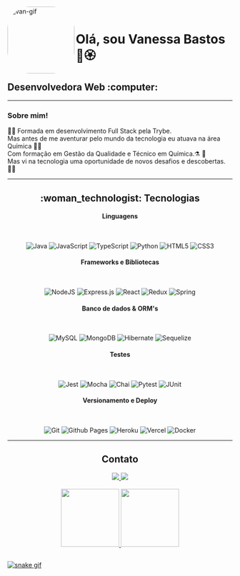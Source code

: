 <div>
  <div>
    <picture>
      <img align="left" alt="van-gif" height="150" style="border-radius:50px;" src="https://github.com/vanessabastos/images/blob/master/van.gif">
    </picture>
  </div>
<br>
<div>
  <h1>Olá, sou Vanessa Bastos 🐞🏵️</h1>
  <h2>Desenvolvedora Web :computer: </h2>
</div>

<hr>
<div>
  <h3>Sobre mim!</h3>

:woman_student: Formada em desenvolvimento Full Stack pela Trybe.
  <br>
Mas antes de me aventurar pelo mundo da tecnologia eu atuava na área Química :woman_scientist:
  <br>
Com formação em Gestão da Qualidade e Técnico em Química.:alembic: :test_tube:
  <br>
Mas vi na tecnologia uma oportunidade de novos desafios e descobertas.:woman_technologist:
</div>


<hr>
<div align="center">
<h2> :woman_technologist: Tecnologias</h2>
<h4>Linguagens</h4>

<br>

![Java](https://img.shields.io/badge/java-%23ED8B00.svg?style=for-the-badge&logo=java&logoColor=white) ![JavaScript](https://img.shields.io/badge/javascript-%23323330.svg?style=for-the-badge&logo=javascript&logoColor=%23F7DF1E) ![TypeScript](https://img.shields.io/badge/typescript-%23007ACC.svg?style=for-the-badge&logo=typescript&logoColor=white) ![Python](https://img.shields.io/badge/python-3670A0?style=for-the-badge&logo=python&logoColor=ffdd54) ![HTML5](https://img.shields.io/badge/html5-%23E34F26.svg?style=for-the-badge&logo=html5&logoColor=white) ![CSS3](https://img.shields.io/badge/css3-%231572B6.svg?style=for-the-badge&logo=css3&logoColor=white)
  
<h4>Frameworks e Bibliotecas</h4>

<br>

![NodeJS](https://img.shields.io/badge/node.js-6DA55F?style=for-the-badge&logo=node.js&logoColor=white) ![Express.js](https://img.shields.io/badge/express.js-%23404d59.svg?style=for-the-badge&logo=express&logoColor=%2361DAFB) ![React](https://img.shields.io/badge/react-%2320232a.svg?style=for-the-badge&logo=react&logoColor=%2361DAFB) ![Redux](https://img.shields.io/badge/redux-%23593d88.svg?style=for-the-badge&logo=redux&logoColor=white) ![Spring](https://img.shields.io/badge/spring-%236DB33F.svg?style=for-the-badge&logo=spring&logoColor=white) 

<h4>Banco de dados & ORM's</h4>

<br>

![MySQL](https://img.shields.io/badge/mysql-%2300f.svg?style=for-the-badge&logo=mysql&logoColor=white) ![MongoDB](https://img.shields.io/badge/MongoDB-%234ea94b.svg?style=for-the-badge&logo=mongodb&logoColor=white) ![Hibernate](https://img.shields.io/badge/Hibernate-59666C?style=for-the-badge&logo=Hibernate&logoColor=white) ![Sequelize](https://img.shields.io/badge/Sequelize-52B0E7?style=for-the-badge&logo=Sequelize&logoColor=white)
  
<h4>Testes</h4>

<br>

![Jest](https://img.shields.io/badge/-jest-%23C21325?style=for-the-badge&logo=jest&logoColor=white) ![Mocha](https://img.shields.io/badge/-mocha-%238D6748?style=for-the-badge&logo=mocha&logoColor=white) ![Chai](https://img.shields.io/badge/-chai-%23E5E5E5?style=for-the-badge&logo=chai&logoColor=853232) ![Pytest](https://img.shields.io/badge/-pytest-%43B02A?style=for-the-badge&logo=pytest&logoColor=white) ![JUnit](https://img.shields.io/badge/-junit-%234ea94b?style=for-the-badge&logo=junit&logoColor=white)

<h4>Versionamento e Deploy</h4>

<br>

![Git](https://img.shields.io/badge/git-%23F05033.svg?style=for-the-badge&logo=git&logoColor=white) ![Github Pages](https://img.shields.io/badge/github%20pages-121013?style=for-the-badge&logo=github&logoColor=white) ![Heroku](https://img.shields.io/badge/heroku-%23430098.svg?style=for-the-badge&logo=heroku&logoColor=white) ![Vercel](https://img.shields.io/badge/vercel-%23000000.svg?style=for-the-badge&logo=vercel&logoColor=white) ![Docker](https://img.shields.io/badge/docker-%230db7ed.svg?style=for-the-badge&logo=docker&logoColor=white)
</div>
  
<hr>
  <div align="center"> 
    <h2>Contato</h2>
    <a href="mailto:vanessa9559@gmail.com" target="_blank">
      <img src="https://img.shields.io/badge/Gmail-D14836?style=for-the-badge&logo=gmail&logoColor=white">
    </a>
    <a href="https://www.linkedin.com/in/vanessa-reis-santos-bastos-6018b274" target="_blank"><img src="https://img.shields.io/badge/-LinkedIn-%230077B5?style=for-the-badge&logo=linkedin&logoColor=white" target="_blank"></a> 
</div>

<br>

<div align="center">
  <a href="https://github.com/vanessabastos">
  <img height="130em" src="https://github-readme-stats.vercel.app/api?username=vanessabastos&show_icons=true&theme=dracula&include_all_commits=true&count_private=true"/>
  <img height="130em" src="https://github-readme-stats.vercel.app/api/top-langs/?username=vanessabastos&layout=compact&langs_count=7&theme=dracula"/>
</div>

##

  ![snake gif](https://github.com/vanessabastos/vanessabastos/blob/output/github-contribution-grid-snake.svg)


